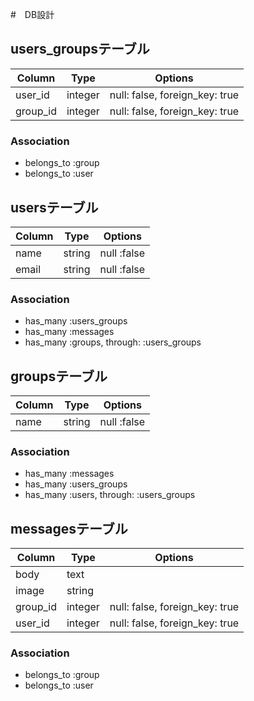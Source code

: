 #　DB設計

## users_groupsテーブル

|Column|Type|Options|
|------|----|-------|
|user_id|integer|null: false, foreign_key: true|
|group_id|integer|null: false, foreign_key: true|

### Association
- belongs_to :group
- belongs_to :user

## usersテーブル

|Column|Type|Options|
|------|----|-------|
|name|string|null :false|
|email|string|null :false|

### Association
- has_many :users_groups
- has_many :messages
- has_many :groups, through: :users_groups

## groupsテーブル

|Column|Type|Options|
|------|----|-------|
|name|string|null :false|

### Association
- has_many :messages
- has_many :users_groups
- has_many :users, through: :users_groups

## messagesテーブル

|Column|Type|Options|
|------|----|-------|
|body|text|
|image|string|
|group_id|integer|null: false, foreign_key: true|
|user_id|integer|null: false, foreign_key: true|

### Association
- belongs_to :group
- belongs_to :user